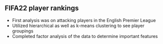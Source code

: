 ## FIFA22 player rankings

* First analysis was on attacking players in the English Premier League
* Utilized hierarchical as well as k-means clustering to see player groupings
* Completed factor analysis of the data to determine important features 


